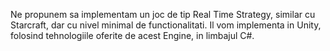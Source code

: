 Ne propunem sa implementam un joc de tip Real Time Strategy, similar cu Starcraft, dar cu nivel minimal de functionalitati.
Il vom implementa in Unity, folosind tehnologiile oferite de acest Engine, in limbajul C#.
